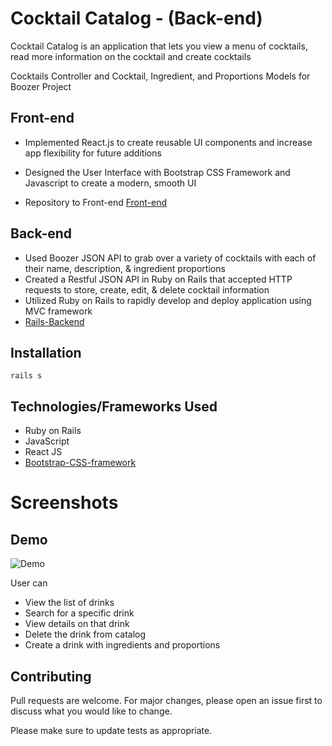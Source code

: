 # Cocktail Catalog - (Back-end)

Cocktail Catalog is an application that lets you view a menu of cocktails, read more information on the cocktail and create cocktails

Cocktails Controller and Cocktail, Ingredient, and Proportions Models for Boozer Project

## Front-end

- Implemented React.js  to create reusable UI components and increase app flexibility for future additions
- Designed the User Interface with Bootstrap CSS Framework and Javascript to create a modern, smooth UI

- Repository to Front-end 
[Front-end](https://github.com/zerminaejaz/boozer-react-project)



## Back-end

- Used Boozer JSON API to grab over a variety of cocktails with each of their  name, description, & ingredient proportions
- Created a Restful JSON API in Ruby on Rails that accepted HTTP requests to store, create, edit, & delete cocktail information
- Utilized Ruby on Rails to rapidly develop and deploy application using MVC framework
- [Rails-Backend](https://github.com/zerminaejaz/boozer-backend)

## Installation

```
rails s
```

## Technologies/Frameworks Used
- Ruby on Rails
- JavaScript
- React JS
- [Bootstrap-CSS-framework](https://getbootstrap.com/)

# Screenshots

## Demo

![Demo](./public/demo.gif)

User can 
- View the list of drinks
- Search for a specific drink
- View details on that drink
- Delete the drink from catalog
- Create a drink with ingredients and proportions

## Contributing
Pull requests are welcome. For major changes, please open an issue first to discuss what you would like to change.

Please make sure to update tests as appropriate.

